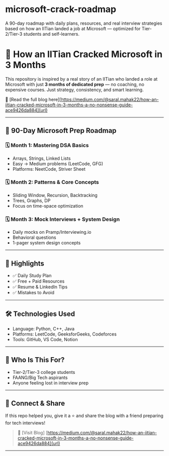 # microsoft-crack-roadmap
A 90-day roadmap with daily plans, resources, and real interview strategies based on how an IITian landed a job at Microsoft — optimized for Tier-2/Tier-3 students and self-learners.
# 💼 How an IITian Cracked Microsoft in 3 Months

This repository is inspired by a real story of an IITian who landed a role at Microsoft with just **3 months of dedicated prep** — no coaching, no expensive courses. Just strategy, consistency, and smart learning.

🔗 [Read the full blog here][https://medium.com/@saral.mahak22/how-an-iitian-cracked-microsoft-in-3-months-a-no-nonsense-guide-ace9426da884](url)

---

## 📅 90-Day Microsoft Prep Roadmap

### 🗓️ Month 1: Mastering DSA Basics
- Arrays, Strings, Linked Lists
- Easy → Medium problems (LeetCode, GFG)
- Platforms: NeetCode, Striver Sheet

### 🗓️ Month 2: Patterns & Core Concepts
- Sliding Window, Recursion, Backtracking
- Trees, Graphs, DP
- Focus on time-space optimization

### 🗓️ Month 3: Mock Interviews + System Design
- Daily mocks on Pramp/Interviewing.io
- Behavioral questions
- 1-pager system design concepts

---

## 🎯 Highlights
- ✅ Daily Study Plan
- ✅ Free + Paid Resources
- ✅ Resume & LinkedIn Tips
- ✅ Mistakes to Avoid

---

## 🛠️ Technologies Used
- Language: Python, C++, Java
- Platforms: LeetCode, GeeksforGeeks, Codeforces
- Tools: GitHub, VS Code, Notion

---

## 📌 Who Is This For?
- Tier-2/Tier-3 college students
- FAANG/Big Tech aspirants
- Anyone feeling lost in interview prep

---

## 🙌 Connect & Share
If this repo helped you, give it a ⭐ and share the blog with a friend preparing for tech interviews!

> 📖 [Visit Blog] [https://medium.com/@saral.mahak22/how-an-iitian-cracked-microsoft-in-3-months-a-no-nonsense-guide-ace9426da884](url)
---

